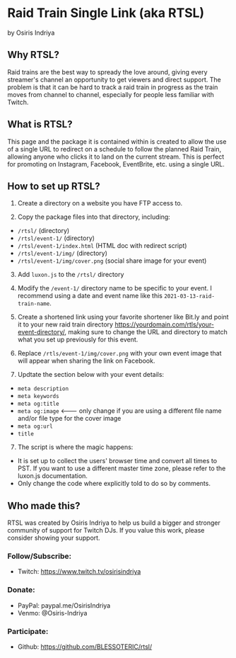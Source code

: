 # Raid Train Single Link (aka RTSL)
by Osiris Indriya

## Why RTSL?
Raid trains are the best way to spready the love around, giving every streamer's channel an opportunity to get viewers and direct support. The problem is that it can be hard to track a raid train in progress as the train moves from channel to channel, especially for people less familiar with Twitch.

## What is RTSL?
This page and the package it is contained within is created to allow the use of a single URL to redirect on a schedule to follow the planned Raid Train, allowing anyone who clicks it to land on the current stream. This is perfect for promoting on Instagram, Facebook, EventBrite, etc. using a single URL.

## How to set up RTSL?

1. Create a directory on a website you have FTP access to.

2. Copy the package files into that directory, including:
  * `/rtsl/` (directory)
  * `/rtsl/event-1/` (directory)
  * `/rtsl/event-1/index.html` (HTML doc with redirect script)
  * `/rtsl/event-1/img/` (directory)
  * `/rtsl/event-1/img/cover.png` (social share image for your event)

3. Add `luxon.js` to the `/rtsl/` directory

3. Modify the `/event-1/` directory name to be specific to your event. I recommend using a date and event name like this `2021-03-13-raid-train-name`.

4. Create a shortened link using your favorite shortener like Bit.ly and point it to your new raid train directory https://yourdomain.com/rtls/your-event-directory/, making sure to change the URL and directory to match what you set up previously for this event.

5. Replace `/rtls/event-1/img/cover.png` with your own event image that will appear when sharing the link on Facebook.

6. Updtate the <head> section below with your event details:
  * `meta description`
  * `meta keywords`
  * `meta og:title`
  * `meta og:image` <--- only change if you are using a different file name and/or file type for the cover image
  * `meta og:url`
  * `title`

7. The script is where the magic happens: 
  * It is set up to collect the users' browser time and convert all times to PST. If you want to use a different master time zone, please refer to the luxon.js documentation.
  * Only change the code where explicitly told to do so by comments.

## Who made this?
RTSL was created by Osiris Indriya to help us build a bigger and stronger community of support for Twitch DJs. If you value this work, please consider showing your support.

### Follow/Subscribe: 
- Twitch: https://www.twitch.tv/osirisindriya

### Donate:
- PayPal: paypal.me/OsirisIndriya
- Venmo: @Osiris-Indriya

### Participate:
- Github: https://github.com/BLESSOTERIC/rtsl/
